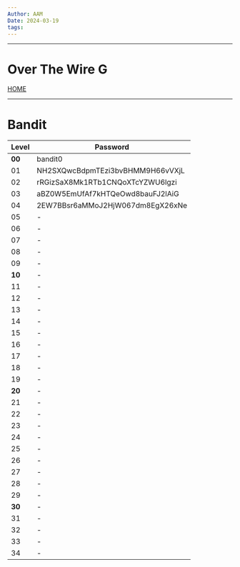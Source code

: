 ```yaml
---
Author: AAM
Date: 2024-03-19
tags:
---
```

---
# Over The Wire G

[HOME](/README.md)

---
# Bandit

| **Level** | **Password**                          |
|-------|-----------------------------------|
|  **00**   | bandit0                           |
|  01   | NH2SXQwcBdpmTEzi3bvBHMM9H66vVXjL  |
|  02   | rRGizSaX8Mk1RTb1CNQoXTcYZWU6lgzi  |
|  03   | aBZ0W5EmUfAf7kHTQeOwd8bauFJ2lAiG  |
|  04   | 2EW7BBsr6aMMoJ2HjW067dm8EgX26xNe  |
|  05   | - |
|  06   | - |
|  07   | - |
|  08   | - |
|  09   | - |
|  **10**   | - |
|  11   | - |
|  12   | - |
|  13   | - |
|  14   | - |
|  15   | - |
|  16   | - |
|  17   | - |
|  18   | - |
|  19   | - |
|  **20**   | - |
|  21   | - |
|  22   | - |
|  23   | - |
|  24   | - |
|  25   | - |
|  26   | - |
|  27   | - |
|  28   | - |
|  29   | - |
|  **30**   | - |
|  31   | - |
|  32   | - |
|  33   | - |
|  34   | - |
